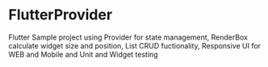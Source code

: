 # FlutterProvider
Flutter Sample project using Provider for state management, RenderBox calculate widget size and position, List CRUD fuctionality, Responsive UI for WEB and Mobile and Unit and Widget testing
